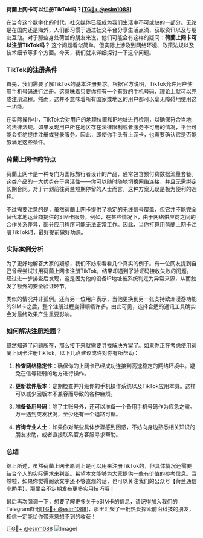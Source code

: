 **荷蘭上网卡可以注册TikTok吗？[[TG💪+ @esim1088](https://t.me/s/esim1088)]**

在当今这个数字化的时代，社交媒体已经成为我们生活中不可或缺的一部分。无论是在国内还是海外，人们都习惯于通过社交平台分享生活点滴、获取资讯以及与朋友互动。对于那些身处荷兰的朋友来说，他们可能会有这样的疑问：**荷蘭上网卡可以注册TikTok吗？** 这个问题看似简单，但实际上涉及到网络环境、政策法规以及技术细节等多个方面。今天，我们就来详细探讨一下这个问题。

### TikTok的注册条件

首先，我们需要了解TikTok的基本注册要求。根据官方说明，TikTok允许用户使用手机号码进行注册。这意味着只要你拥有一个有效的手机号码，理论上就可以完成注册流程。然而，这并不意味着所有国家或地区的用户都可以毫无障碍地使用这一功能。

在实际操作中，TikTok会对用户的地理位置和IP地址进行检测，以确保符合当地的法律法规。如果发现用户所在地区存在法律限制或者服务不可用的情况，平台可能会拒绝提供注册或登录服务。因此，即使你手头有上网卡，也需要确认它是否能够满足这些条件。

### 荷蘭上网卡的特点

荷蘭上网卡是一种专门为国际旅行者设计的产品，通常包含预付费数据流量套餐。这类产品的一大优势在于灵活性——你可以随时随地切换网络连接，并且无需绑定长期合同。对于计划前往荷兰短期停留的人士而言，这种方案无疑是极为便利的选择。

不过需要注意的是，虽然荷蘭上网卡提供了稳定的无线信号覆盖，但它并不能完全替代本地运营商提供的SIM卡服务。例如，在某些情况下，由于网络供应商之间的合作关系差异，部分应用程序可能无法正常工作。因此，当你打算用荷蘭上网卡注册TikTok时，最好提前做好功课。

### 实际案例分析

为了更好地解答大家的疑惑，我们不妨来看看几个真实的例子。有一位网友提到自己曾经尝试过用荷蘭上网卡注册TikTok，结果却遇到了验证码接收失败的问题。经过进一步排查后发现，这是因为他的设备IP地址被系统判定为异常来源，从而触发了额外的安全验证环节。

类似的情况并非孤例。还有另一位用户表示，当他更换到另一张支持欧洲漫游功能的SIM卡之后，整个注册过程变得顺畅许多。由此可见，选择合适的通讯工具确实会对最终效果产生重要影响。

### 如何解决注册难题？

既然知道了问题所在，那么接下来就需要寻找解决方案了。如果你正在考虑使用荷蘭上网卡注册TikTok，以下几点建议或许对你有所帮助：

1. **检查网络稳定性**：确保你的上网卡已经成功连接到高速稳定的网络环境中。避免在信号较弱的地方进行操作。
   
2. **更新软件版本**：定期检查并升级你的手机操作系统以及TikTok应用本身。这样可以减少因版本不兼容而导致的各种麻烦。
   
3. **准备备用号码**：除了主账号外，还可以准备一个备用手机号码作为应急之需。万一遇到突发状况，至少还有一个退路可循。

4. **咨询专业人士**：如果你对某些具体步骤感到困惑，不妨向身边熟悉相关知识的朋友求助，或者直接联系官方客服寻求帮助。

### 总结

综上所述，虽然荷蘭上网卡原则上是可以用来注册TikTok的，但具体情况还需要结合个人的实际需求来判断。希望本文能够为大家提供一些有价值的参考信息。当然啦，如果你觉得阅读文字还不够直观的话，也可以关注我们的公众号【荷兰通信小助手】，那里会不定期发布更多实用技巧哦！

最后再次强调一下，想要了解更多关于eSIM卡的信息，请记得加入我们的Telegram群组[[TG💪+ @esim1088](https://t.me/s/esim1088)]，那里汇聚了一批热爱探索前沿科技的朋友，相信一定能给你带来意想不到的收获！

[[TG💪+ @esim1088](https://t.me/s/esim1088) ![Image](https://i.postimg.cc/4NQfJmqS/Snipaste-2025-05-13-00-14-12.png)]